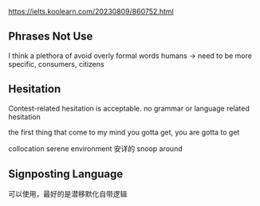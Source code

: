 https://ielts.koolearn.com/20230809/860752.html

## Phrases Not Use
I think
a plethora of
avoid overly formal words
humans -> need to be more specific, consumers, citizens

## Hesitation
Contest-related hesitation is acceptable.
no grammar or language related hesitation

the first thing that come to my mind
you gotta get, you are gotta to get

collocation
serene environment 安详的
snoop around

## Signposting Language
可以使用，最好的是潜移默化自带逻辑